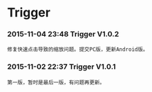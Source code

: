 
Trigger
===================================
### 2015-11-04 23:48           Trigger V1.0.2<br />
    修复快速点击导致的缩放问题。提交PC版，更新Android版。

### 2015-11-02 22:37           Trigger V1.0.1<br />
    第一版，暂时是最后一版，有问题再更新。
